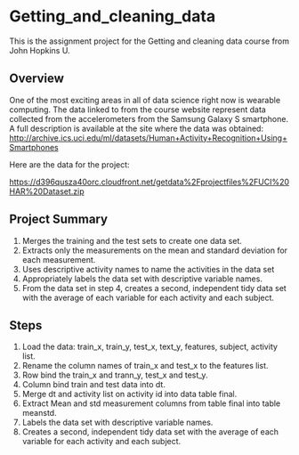 # Getting_and_cleaning_data
This is the assignment project for the Getting and cleaning data course from John Hopkins U.

## Overview
One of the most exciting areas in all of data science right now is wearable computing. 
The data linked to from the course website represent data collected from the accelerometers 
from the Samsung Galaxy S smartphone. A full description is available at the site where the data was obtained:
http://archive.ics.uci.edu/ml/datasets/Human+Activity+Recognition+Using+Smartphones

Here are the data for the project:

https://d396qusza40orc.cloudfront.net/getdata%2Fprojectfiles%2FUCI%20HAR%20Dataset.zip

## Project Summary
1. Merges the training and the test sets to create one data set.
2. Extracts only the measurements on the mean and standard deviation for each measurement.
3. Uses descriptive activity names to name the activities in the data set
4. Appropriately labels the data set with descriptive variable names.
5. From the data set in step 4, creates a second, independent tidy data set with the average of each variable for each activity and each subject.

## Steps
1. Load the data: train_x, train_y, test_x, text_y, features, subject, activity list.
2. Rename the column names of train_x and test_x to the features list.
3. Row bind the train_x and trann_y, test_x and test_y.
4. Column bind train and test data into dt.
5. Merge dt and activity list on activity id into data table final.
6. Extract Mean and std measurement columns from table final into table meanstd.
7. Labels the data set with descriptive variable names.
8. Creates a second, independent tidy data set with the average of each variable for each activity and each subject.
